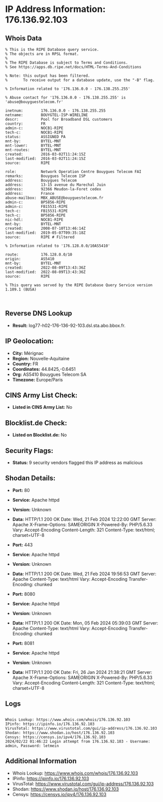 # IP Address Information: 176.136.92.103

## Whois Data
```
% This is the RIPE Database query service.
% The objects are in RPSL format.
%
% The RIPE Database is subject to Terms and Conditions.
% See https://apps.db.ripe.net/docs/HTML-Terms-And-Conditions

% Note: this output has been filtered.
%       To receive output for a database update, use the "-B" flag.

% Information related to '176.136.0.0 - 176.138.255.255'

% Abuse contact for '176.136.0.0 - 176.138.255.255' is 'abuse@bouyguestelecom.fr'

inetnum:        176.136.0.0 - 176.138.255.255
netname:        BOUYGTEL-ISP-WIRELINE
descr:          Pool for Broadband DSL customers
country:        FR
admin-c:        NOCB1-RIPE
tech-c:         NOCB1-RIPE
status:         ASSIGNED PA
mnt-by:         BYTEL-MNT
mnt-lower:      BYTEL-MNT
mnt-routes:     BYTEL-MNT
created:        2016-03-02T11:24:15Z
last-modified:  2016-03-02T11:24:15Z
source:         RIPE

role:           Network Operation Centre Bouygues Telecom FAI
remarks:        Bouygues Telecom ISP
address:        Bouygues Telecom
address:        13-15 avenue du Marechal Juin
address:        92366 Meudon-la-Foret cedex
address:        France
abuse-mailbox:  MBX_ABUSE@bouyguestelecom.fr
admin-c:        BP5856-RIPE
admin-c:        FB15531-RIPE
tech-c:         FB15531-RIPE
tech-c:         BP5856-RIPE
nic-hdl:        NOCB1-RIPE
mnt-by:         BYTEL-MNT
created:        2008-07-10T13:46:14Z
last-modified:  2019-05-07T09:35:18Z
source:         RIPE # Filtered

% Information related to '176.128.0.0/10AS5410'

route:          176.128.0.0/10
origin:         AS5410
mnt-by:         BYTEL-MNT
created:        2022-08-09T13:43:36Z
last-modified:  2022-08-09T13:43:36Z
source:         RIPE

% This query was served by the RIPE Database Query Service version 1.109.1 (BUSA)



```
## Reverse DNS Lookup
- **Result:** log77-h02-176-136-92-103.dsl.sta.abo.bbox.fr.

## IP Geolocation:
- **City:** Mérignac
- **Region:** Nouvelle-Aquitaine
- **Country:** FR
- **Coordinates:** 44.8425,-0.6451
- **Org:** AS5410 Bouygues Telecom SA
- **Timezone:** Europe/Paris

## CINS Army List Check:
- **Listed in CINS Army List:** 
No

## Blocklist.de Check:
- **Listed on Blocklist.de:** 
No

## Security Flags:
- **Status:** 9 security vendors flagged this IP address as malicious

## Shodan Details:
- **Port:** 80
- **Service:** Apache httpd
- **Version:** Unknown
- **Data:** HTTP/1.1 200 OK
Date: Wed, 21 Feb 2024 12:22:00 GMT
Server: Apache
X-Frame-Options: SAMEORIGIN
X-Powered-By: PHP/5.6.33
Vary: Accept-Encoding
Content-Length: 321
Content-Type: text/html; charset=UTF-8



- **Port:** 443
- **Service:** Apache httpd
- **Version:** Unknown
- **Data:** HTTP/1.1 200 OK
Date: Wed, 21 Feb 2024 19:56:53 GMT
Server: Apache
Content-Type: text/html
Vary: Accept-Encoding
Transfer-Encoding: chunked



- **Port:** 8080
- **Service:** Apache httpd
- **Version:** Unknown
- **Data:** HTTP/1.1 200 OK
Date: Mon, 05 Feb 2024 05:39:03 GMT
Server: Apache
Content-Type: text/html
Vary: Accept-Encoding
Transfer-Encoding: chunked



- **Port:** 8081
- **Service:** Apache httpd
- **Version:** Unknown
- **Data:** HTTP/1.1 200 OK
Date: Fri, 26 Jan 2024 21:38:21 GMT
Server: Apache
X-Frame-Options: SAMEORIGIN
X-Powered-By: PHP/5.6.33
Vary: Accept-Encoding
Content-Length: 321
Content-Type: text/html; charset=UTF-8



## Logs
```

Whois Lookup: https://www.whois.com/whois/176.136.92.103
IPinfo: https://ipinfo.io/176.136.92.103
VirusTotal: https://www.virustotal.com/gui/ip-address/176.136.92.103
Shodan: https://www.shodan.io/host/176.136.92.103
Censys: https://censys.io/ipv4/176.136.92.103
2024/02/22 01:46:22 Login attempt from 176.136.92.103 - Username: admin, Password: letmein

```
## Additional Information
- Whois Lookup: https://www.whois.com/whois/176.136.92.103
- IPinfo: https://ipinfo.io/176.136.92.103
- VirusTotal: https://www.virustotal.com/gui/ip-address/176.136.92.103
- Shodan: https://www.shodan.io/host/176.136.92.103
- Censys: https://censys.io/ipv4/176.136.92.103

